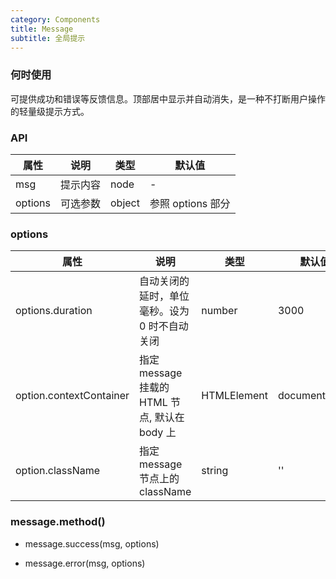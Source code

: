 ```yaml
---
category: Components
title: Message
subtitle: 全局提示
---
```


### 何时使用

可提供成功和错误等反馈信息。顶部居中显示并自动消失，是一种不打断用户操作的轻量级提示方式。

### API

| 属性    | 说明     | 类型   | 默认值            |
| ------- | -------- | ------ | ----------------- |
| msg     | 提示内容 | node   | -                 |
| options | 可选参数 | object | 参照 options 部分 |

### options

| 属性                    | 说明                                          | 类型        | 默认值        |
| ----------------------- | --------------------------------------------- | ----------- | ------------- |
| options.duration        | 自动关闭的延时，单位毫秒。设为 0 时不自动关闭 | number      | 3000          |
| option.contextContainer | 指定 message 挂载的 HTML 节点, 默认在 body 上 | HTMLElement | document.body |
| option.className        | 指定 message 节点上的className | string | '' |

### message.method()

-   message.success(msg, options)

-   message.error(msg, options)
